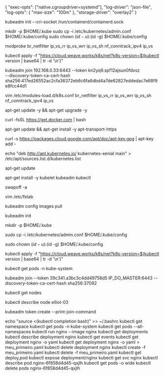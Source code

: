 

{
 "exec-opts": ["native.cgroupdriver=systemd"],
 "log-driver": "json-file",
 "log-opts": {
   "max-size": "100m"
 },
 "storage-driver": "overlay2"
}

kubeadm init --cri-socket /run/containerd/containerd.sock

mkdir -p $HOME/.kube
sudo cp -i /etc/kubernetes/admin.conf $HOME/.kube/config
sudo chown $(id -u):$(id -g) $HOME/.kube/config


modprobe br_netfilter ip_vs_rr ip_vs_wrr ip_vs_sh nf_conntrack_ipv4 ip_vs

kubectl apply -f "https://cloud.weave.works/k8s/net?k8s-version=$(kubectl version | base64 | tr -d '\n')"

kubeadm join 192.168.0.33:6443 --token kn2yq9.spf12ajsun0fdxsz \
    --discovery-token-ca-cert-hash sha256:417ed26552ac2cfa36372eb6c6fa6dbd4a7de62827eddedac7e68f9e8fcc44d1

vim /etc/modules-load.d/k8s.conf
br_netfilter
ip_vs_rr
ip_vs_wrr
ip_vs_sh
nf_conntrack_ipv4
ip_vs


apt-get update -y && apt-get upgrade -y

curl -fsSL https://get.docker.com | bash

apt-get update && apt-get install -y apt-transport-https

curl -s https://packages.cloud.google.com/apt/doc/apt-key.gpg | apt-key add -

echo "deb http://apt.kubernetes.io/ kubernetes-xenial main" > /etc/apt/sources.list.d/kubernetes.list

apt-get update

apt-get install -y kubelet kubeadm kubectl

swapoff -a

vim /etc/fstab

kubeadm config images pull

kubeadm init

mkdir -p $HOME/.kube

sudo cp -i /etc/kubernetes/admin.conf $HOME/.kube/config

sudo chown $(id -u):$(id -g) $HOME/.kube/config

kubectl apply -f "https://cloud.weave.works/k8s/net?k8s-version=$(kubectl version | base64 | tr -d '\n')"

kubectl get pods -n kube-system

kubeadm join --token 39c341.a3bc3c4dd49758d5 IP_DO_MASTER:6443 --discovery-token-ca-cert-hash sha256:37092 

kubectl get nodes

kubectl describe node elliot-03

kubeadm token create --print-join-command

echo "source <(kubectl completion bash)" >> ~/.bashrc
kubectl get namespace
kubectl get pods -n kube-system
kubectl get pods --all-namespaces
kubectl run nginx --image nginx
kubectl get deployments
kubectl describe deployment nginx
kubectl get events
kubectl get deployment nginx -o yaml
kubectl get deployment nginx -o yaml > meu_primeiro.yaml
kubectl delete deployment nginx
kubectl create -f meu_primeiro.yaml
kubectl delete -f meu_primeiro.yaml
kubectl get deploy,pod
kubectl expose deployment/nginx
kubectl get svc nginx 
kubectl describe pod nginx-6f858d4d45-qxjlh
kubectl get pods -o wide
kubectl delete pods nginx-6f858d4d45-qxjlh